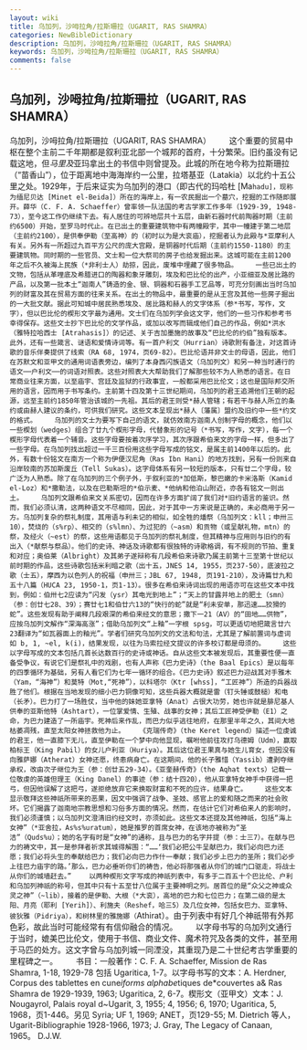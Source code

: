 ```yaml
---
layout: wiki
title: 乌加列，沙呣拉角/拉斯珊拉（UGARIT, RAS SHAMRA）
categories: NewBibleDictionary
description: 乌加列，沙呣拉角/拉斯珊拉（UGARIT, RAS SHAMRA）
keywords: 乌加列，沙呣拉角/拉斯珊拉（UGARIT, RAS SHAMRA）
comments: false
---
```


## 乌加列，沙呣拉角/拉斯珊拉（UGARIT, RAS SHAMRA）



乌加列，沙呣拉角/拉斯珊拉（UGARIT, RAS SHAMRA）
　　这个重要的贸易中枢在整个主前二千年期都是叙利亚北部一个城邦的首府，十分繁荣。旧约虽没有记载这地，但*马里及*亚玛拿出土的书信中则曾提及。此城的所在地今称为拉斯珊拉（“苗香山”），位于距离地中海海岸约一公里，拉塔基亚（Latakia）以北约十五公里之处。1929年，于后来证实为乌加列的港口（即古代的玛哈杜 [Ma`hadu]，现称为缅尼贝达 [Minet el-Beida]）所在的海岸上，有一农民掘出一个墓穴，挖掘的工作随即展开。薛华（C. F. A. Schaeffer）曾率领一队法国的考古学家工作多年（1929-39, 1948-73），至今这工作仍继续下去。有人居住的可辨地层共十五层，由新石器时代前陶器时期（主前约6500）开始，至罗马时代止。在已出土的重要建筑物中有两幢殿宇，其中一幢建于第二地层（主前约2100），是供奉伊勒（至高神）的（初时以为是大衮庙），挖掘者认为此殿与*亚摩利人有关。另外有一所超过九百平方公尺的庞大宫殿，是铜器时代后期（主前约1550-1180）的主要建筑物。同时期的一些官员、文士和一位大祭司的房子也给发掘出来。这城可能在主前1200年之后不久被海上民族（*非利士人）劫掠，因此，废堆中埋藏了很多物品。
　　一些已出土的文物，包括从革哩底及希腊进口的陶器和象牙雕刻，埃及和巴比伦的出产，小亚细亚及居比路的产品，以及第一批本土“迦南人”铸造的金、银、铜器和石器手工艺品等，可充分刻画出当时乌加列的财富及其在贸易方面的往来关系。在出土的物品中，最重要的是从王宫及其他一些房子掘出的一大批文献。据此可知城中居民熟悉埃及、居比路和赫人的文字体系（参*书写，写作，文字），但以巴比伦的楔形文字最为通用。文士们在乌加列学会这文字，他们的一些习作和参考书幸得保存。这些文士抄下巴比伦的文学作品，或加以改写而辑成他们自己的作品，例如*洪水（雅特拉哈西士 [Atrahasis]）的记述、关于吉加墨施的故事及“巴比伦的约伯”独有版本。此外，还有一些箴言、谜语和爱情诗词等。有一首户利文（Hurrian）诗歌附有备注，对这首诗歌的音乐伴奏提供了线索（RA
68, 1974，页69-82）。巴比伦语并非文士的母语，因此，他们在苏默文和亚甲文的通用词语表旁边，编列了本身西闪族语文（乌加列文）和另一种当时通行的语文──户利文──的词语对照表。这些对照表大大帮助我们了解那些较不为人熟悉的语言。在日常商业往来方面，以至庙宇、宫廷及监狱的行政事宜，一般都采用巴比伦文；这也是国际邦交所用的语言，因而用于书写条约。主前第十四及第十三世纪期间，乌加列的君王追溯他们王朝的起源，远至主前约1850年管治该城的一先祖。其后的君王则受*赫人管辖；有若干与赫人所立的条约或由赫人建议的条约，可供我们研究。这些文本呈现出*赫人〔藩属〕盟约及旧约中一些*约文的格式。
　　乌加列的文士为要写下自己的语文，就仿效南方迦南人创制字母的概念，他们以一些楔划（wedges）组合了廿九个楔形字母，代替象形的记号（*书写，写作，文字），每一个楔形字母代表着一个辅音。这些字母要按着次序学习，其次序跟希伯来文的字母一样，但多出了一些字母。在乌加列找出超过一千三百份用这些字母写成的铭文，是属主前1400年以后的。此外，有数十份铭文在南方一个称为伊便汉尼角（Ras Ibn Hani）的地方找到，另有一份则来自沿岸较南的苏加斯废丘（Tell Sukas）。这字母体系有另一较短的版本，只有廿二个字母，较广泛为人熟悉。除了在乌加列的三个例子外，于叙利亚的*加低斯，黎巴嫩的卡米洛斯（Kamid el-Loz）和*撒勒法，以及在巴勒斯坦的*伯示麦、*他纳和他泊山附近，亦各有铭文一则出土。
　　乌加列文跟希伯来文关系密切，因而在许多方面扩阔了我们对*旧约语言的鉴识。然而，我们必须认清，这两种语文不尽相同，因此，对于其中一方来说是正确的，未必商用于另一方。乌加列复杂的祭礼制度，其用语与利未记的相似，如全牲的燔祭（乌加列文：kll；申卅三10），焚烧的（s%rp）、相交的（s%lmn）、为过犯的（~asm）和贡物（或呈献礼物，mtn）的祭，及经火（~est）的祭，这些用语都见于乌加列的祭礼制度，但其精神与应用则与旧约的有出入（*献祭与祭品）。他们的史诗、神话及诗歌都有很独特的诗歌格调，有不规则的节拍、重复和对应；奥伯莱（Albright）及其弟子遂辩称有几段希伯来诗歌乃属主前第十三至第十世纪以前时期的作品，这些诗歌包括米利暗之歌（出十五，JNES
14, 1955，页237-50），底波拉之歌（士五），摩西为以色列人的祝福（申卅三；JBL 67, 1948, 页191-210），及诗篇廿九和五十八篇（HUCA
23, 1950-1，页1-13）。很多在希伯来诗词出现的用语亦可在这些文本中找到，例如：伯卅七2应读为“闪发（ysr）其电光到地上”；“天上的甘露并地上的肥土（smn）（参：创廿七28、39）；赛廿七1和伯廿六13的“快行的蛇”就是“利未安单，那迅速……狡猾的蛇”。这些发现有助于阐释几段艰深的希伯来经文的意思；撒下一21（AV）的“田地……供物”，应按乌加列文解作“深海高涨”；借助乌加列文“上釉”一字根 spsg，可以更适切地把箴言廿六23翻译为“如瓦器面上的釉光”。学者们研究乌加列文的文法和句法，尤其是了解前置词与虚词如 b, 1,
~el, k(i)，结果发现，以往为马索拉经文提议的许多校订都是毋须的。
　　这些以字母写成的文本包括几首长达数百行的史诗或神话。自从这些文本被发现后，其重要性便一直备受争议，有说它们是祭礼中的戏剧，也有人声称《巴力史诗》（the Baal Epics）是以每年的四季循环为基础，另有人看它们为七年一循环的组合。《巴力史诗》叙述巴力迎战其对手雅木（Yam，“海神”）和莫特（Mot,“死神”），以科塔尔（Ktr [whss]，“工匠神”）所造的兵器战胜了他们。根据在当地发现的细小巴力铜像可知，这些兵器大概就是雷（钉头锤或鼓槌）和电（长矛）。巴力打了一场胜仗，当中他的妹她亚拿特（Anat）占很大功劳，她也许就是腓尼基人供奉的亚斯他特（Ashtart），一位掌爱情、生殖、战事的女神；其后工匠神受伊勒（E1）之命，为巴力建造了一所庙宇。死神后来作乱，而巴力似乎逃往地府，在那里半年之久，其间大地枯萎凋残，直至太阳女神拯救他为止。
　　《克瑞传奇》（the Keret legend）描述一位虔诚的君王，他一直膝下无儿，直至伊勒在一个梦中向他显现，嘱咐他前往攻打乌德姆（Udm），赢取柏标王（King Pabil）的女儿户利亚（Huriya）。其后这位君王果真与她生儿育女，但因没有向雅萨娜（Atherat）女神还愿，终患病身亡。在这期间，他的长子雅惜（Yassib）遭剥夺继承权，改由次子继位为王（参：创廿五29-34）。《亚奎赫传奇》（the Aqhat texts）记载一位敬虔的英雄但理王（King Danel）的事迹（参：结十四20），他从亚拿特女神手中获得一把弓，但因他误解了这把弓，遂拒绝放弃它来换取财富和不死的应许，结果身亡。
　　这些文本显示敬拜这些神祇所带来的恶果，因文中强调了战争、圣妓、感官上的爱和随之而来的社会败坏。它们揭露了迦南地宗教思想和习俗多方面的情况。然而，在估计它们对希伯来人的影响时，我们必须谨慎；以乌加列文澄清旧约经文时，亦须如此。这些文本还提及其他神祇，包括“海上女神”（*亚舍拉，As%s%uratum），她是推罗的首席女神，在该地亦被称为“圣洁”（Quds%u）；她的名字有时是“女神”的通称，且与巴力的名字并提（参：士三7）。在献与巴力的祷文中，其一是参拜者祈求其城得解围：“……‘我们必把公牛呈献巴力，我们必向巴力还愿；我们必将头生的奉献给巴力；我们必向巴力作什一奉献；我们必步上巴力的圣所；我们必步上往巴力庙宇的路。’那么，巴力必垂听你们的祷告，他必将那强者从你们的城门口驱走，将战士从你们的城墙赶去。”
　　以两种楔形文字写成的神祇列表中，有多于二百五十个巴比伦、户利和乌加列神祇的称号，但其中只有十五至廿八位属于主要神明之列。居首位的是“众父之神或众灵之神”（~lib），接着的是伊勒、大根（*大衮），高地的巴力和七位巴力；在第二级的是太阳、月亮（耶利 [Yerih]）、利施夫（Reshef，哈三5）及几位女神，包括女巴力、亚拿特、彼狄雅（Pidriya），和树林里的雅施娜（`Athirat）。由于列表中有好几个神祇带有外邦色彩，故此当时可能经常有有信仰融合的情况。
　　以字母书写的乌加列文通行于当时，媲美巴比伦文，使用于书信、商业文件、魔术符咒及各类的文件，甚至用于马匹的处方。这文字曾与乌加列城一同湮没，其重现乃是二十世纪考古学重要的里程碑之一。
　　书目：一般著作：C. F. A. Schaeffer, Mission de Ras Shamra, 1-18, 1929-78 包括 Ugaritica, 1-7。以字母书写的文本：A. Herdner, Corpus
des tablettes en cune*iforms alphabe*tiques de*couvertes a& Ras Shamra de 1929-1939, 1963; Ugaritica, 2, 6-7。楔形文（亚甲文）文本：J. Nougayrol, Palais royal d~Ugarit, 3, 1955; 4, 1956; 6,
1970; Ugaritica, 5, 1968，页1-446。另见 Syria; UF
1, 1969; ANET，页129-55; M. Dietrich 等人，Ugarit-Bibliographie 1928-1966, 1973; J. Gray, The Legacy of Canaan, 1965。
D.J.W.




